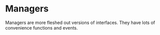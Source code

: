 # Managers
Managers are more fleshed out versions of interfaces. They have lots of convenience functions and events.